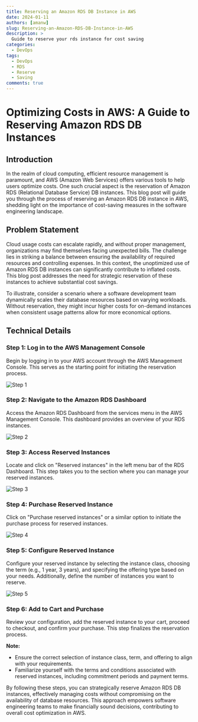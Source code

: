 ```yaml
---
title: Reserving an Amazon RDS DB Instance in AWS
date: 2024-01-11
authors: [amanw]
slug: Reserving-an-Amazon-RDS-DB-Instance-in-AWS
description: >
  Guide to reserve your rds instance for cost saving
categories:
  - DevOps
tags:
  - DevOps
  - RDS
  - Reserve
  - Saving
comments: true
---
```

# Optimizing Costs in AWS: A Guide to Reserving Amazon RDS DB Instances

## Introduction

In the realm of cloud computing, efficient resource management is paramount, and AWS (Amazon Web Services) offers various tools to help users optimize costs. One such crucial aspect is the reservation of Amazon RDS (Relational Database Service) DB instances. This blog post will guide you through the process of reserving an Amazon RDS DB instance in AWS, shedding light on the importance of cost-saving measures in the software engineering landscape.

<!-- more -->

## Problem Statement

Cloud usage costs can escalate rapidly, and without proper management, organizations may find themselves facing unexpected bills. The challenge lies in striking a balance between ensuring the availability of required resources and controlling expenses. In this context, the unoptimized use of Amazon RDS DB instances can significantly contribute to inflated costs. This blog post addresses the need for strategic reservation of these instances to achieve substantial cost savings.

To illustrate, consider a scenario where a software development team dynamically scales their database resources based on varying workloads. Without reservation, they might incur higher costs for on-demand instances when consistent usage patterns allow for more economical options.

## Technical Details

### Step 1: Log in to the AWS Management Console

Begin by logging in to your AWS account through the AWS Management Console. This serves as the starting point for initiating the reservation process.

![Step 1](https://github.com/Flairminds/blogs/assets/91743769/017f5d9b-dc82-401c-ac7e-f221dbd936f2)

### Step 2: Navigate to the Amazon RDS Dashboard

Access the Amazon RDS Dashboard from the services menu in the AWS Management Console. This dashboard provides an overview of your RDS instances.

![Step 2](https://github.com/Flairminds/blogs/assets/91743769/0b0cbf76-1c95-4add-b0d2-f6cc4782ecd0)

### Step 3: Access Reserved Instances

Locate and click on "Reserved instances" in the left menu bar of the RDS Dashboard. This step takes you to the section where you can manage your reserved instances.

![Step 3](https://github.com/Flairminds/blogs/assets/91743769/0211814c-9f61-4099-90ab-77c46f6933ff)

### Step 4: Purchase Reserved Instance

Click on "Purchase reserved instances" or a similar option to initiate the purchase process for reserved instances.

![Step 4](https://github.com/Flairminds/blogs/assets/91743769/be1486da-e0fa-42d3-92c0-84dab717667e)

### Step 5: Configure Reserved Instance

Configure your reserved instance by selecting the instance class, choosing the term (e.g., 1 year, 3 years), and specifying the offering type based on your needs. Additionally, define the number of instances you want to reserve.

![Step 5](https://github.com/Flairminds/blogs/assets/91743769/f9bb7890-936c-482a-a5f7-0e991a63b488)

### Step 6: Add to Cart and Purchase

Review your configuration, add the reserved instance to your cart, proceed to checkout, and confirm your purchase. This step finalizes the reservation process.

**Note:**
- Ensure the correct selection of instance class, term, and offering to align with your requirements.
- Familiarize yourself with the terms and conditions associated with reserved instances, including commitment periods and payment terms.

By following these steps, you can strategically reserve Amazon RDS DB instances, effectively managing costs without compromising on the availability of database resources. This approach empowers software engineering teams to make financially sound decisions, contributing to overall cost optimization in AWS.